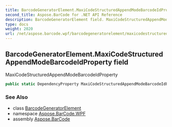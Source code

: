 ```yaml
---
title: BarcodeGeneratorElement.MaxiCodeStructuredAppendModeBarcodeIdProperty
second_title: Aspose.BarCode for .NET API Reference
description: BarcodeGeneratorElement field. MaxiCodeStructuredAppendModeBarcodeIdProperty
type: docs
weight: 2020
url: /net/aspose.barcode.wpf/barcodegeneratorelement/maxicodestructuredappendmodebarcodeidproperty/
---
```

## BarcodeGeneratorElement.MaxiCodeStructuredAppendModeBarcodeIdProperty field

MaxiCodeStructuredAppendModeBarcodeIdProperty

```csharp
public static DependencyProperty MaxiCodeStructuredAppendModeBarcodeIdProperty;
```

### See Also

* class [BarcodeGeneratorElement](../)
* namespace [Aspose.BarCode.WPF](../../barcodegeneratorelement/)
* assembly [Aspose.BarCode](../../../)


